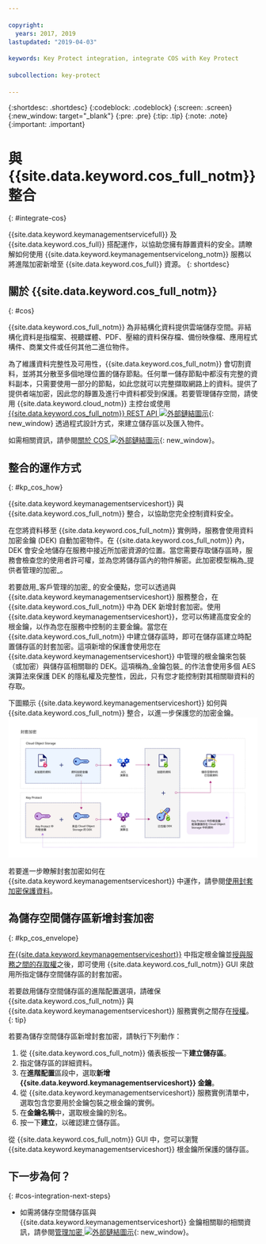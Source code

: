 ```yaml
---

copyright:
  years: 2017, 2019
lastupdated: "2019-04-03"

keywords: Key Protect integration, integrate COS with Key Protect

subcollection: key-protect

---
```


{:shortdesc: .shortdesc}
{:codeblock: .codeblock}
{:screen: .screen}
{:new_window: target="_blank"}
{:pre: .pre}
{:tip: .tip}
{:note: .note}
{:important: .important}

# 與 {{site.data.keyword.cos_full_notm}} 整合
{: #integrate-cos}

{{site.data.keyword.keymanagementservicefull}} 及 {{site.data.keyword.cos_full}} 搭配運作，以協助您擁有靜置資料的安全。請瞭解如何使用 {{site.data.keyword.keymanagementservicelong_notm}} 服務以將進階加密新增至 {{site.data.keyword.cos_full}} 資源。
{: shortdesc}

## 關於 {{site.data.keyword.cos_full_notm}}
{: #cos}

{{site.data.keyword.cos_full_notm}} 為非結構化資料提供雲端儲存空間。非結構化資料是指檔案、視聽媒體、PDF、壓縮的資料保存檔、備份映像檔、應用程式構件、商業文件或任何其他二進位物件。  

為了維護資料完整性及可用性，{{site.data.keyword.cos_full_notm}} 會切割資料，並將其分散至多個地理位置的儲存節點。任何單一儲存節點中都沒有完整的資料副本，只需要使用一部分的節點，如此您就可以完整擷取網路上的資料。提供了提供者端加密，因此您的靜置及進行中資料都受到保護。若要管理儲存空間，請使用 {{site.data.keyword.cloud_notm}} 主控台或使用 [{{site.data.keyword.cos_full_notm}} REST API ![外部鏈結圖示](../../../icons/launch-glyph.svg "外部鏈結圖示")](/docs/services/cloud-object-storage?topic=cloud-object-storage-compatibility-api-about#compatibility-api-about){: new_window} 透過程式設計方式，來建立儲存區以及匯入物件。

如需相關資訊，請參閱[關於 COS ![外部鏈結圖示](../../../icons/launch-glyph.svg "外部鏈結圖示")](/docs/services/cloud-object-storage?topic=cloud-object-storage-about-ibm-cloud-object-storage){: new_window}。

## 整合的運作方式
{: #kp_cos_how}

{{site.data.keyword.keymanagementserviceshort}} 與 {{site.data.keyword.cos_full_notm}} 整合，以協助您完全控制資料安全。  

在您將資料移至 {{site.data.keyword.cos_full_notm}} 實例時，服務會使用資料加密金鑰 (DEK) 自動加密物件。在 {{site.data.keyword.cos_full_notm}} 內，DEK 會安全地儲存在服務中接近所加密資源的位置。當您需要存取儲存區時，服務會檢查您的使用者許可權，並為您將儲存區內的物件解密。此加密模型稱為_提供者管理的加密_。

若要啟用_客戶管理的加密_ 的安全優點，您可以透過與 {{site.data.keyword.keymanagementserviceshort}} 服務整合，在 {{site.data.keyword.cos_full_notm}} 中為 DEK 新增封套加密。使用 {{site.data.keyword.keymanagementserviceshort}}，您可以佈建高度安全的根金鑰，以作為您在服務中控制的主要金鑰。當您在 {{site.data.keyword.cos_full_notm}} 中建立儲存區時，即可在儲存區建立時配置儲存區的封套加密。這項新增的保護會使用您在 {{site.data.keyword.keymanagementserviceshort}} 中管理的根金鑰來包裝（或加密）與儲存區相關聯的 DEK。這項稱為_金鑰包裝_ 的作法會使用多個 AES 演算法來保護 DEK 的隱私權及完整性，因此，只有您才能控制對其相關聯資料的存取。

下圖顯示 {{site.data.keyword.keymanagementserviceshort}} 如何與 {{site.data.keyword.cos_full_notm}} 整合，以進一步保護您的加密金鑰。
![此圖顯示封套加密的環境定義視圖。](../images/kp-cos-envelope_min.svg)

若要進一步瞭解封套加密如何在 {{site.data.keyword.keymanagementserviceshort}} 中運作，請參閱[使用封套加密保護資料](/docs/services/key-protect?topic=key-protect-envelope-encryption)。

## 為儲存空間儲存區新增封套加密
{: #kp_cos_envelope}

[在{{site.data.keyword.keymanagementserviceshort}}](/docs/services/key-protect?topic=key-protect-create-root-keys) 中指定根金鑰並[授與服務之間的存取權](/docs/services/key-protect?topic=key-protect-integrate-services#grant-access)之後，即可使用 {{site.data.keyword.cos_full_notm}} GUI 來啟用所指定儲存空間儲存區的封套加密。

 若要啟用儲存空間儲存區的進階配置選項，請確保 {{site.data.keyword.cos_full_notm}} 與 {{site.data.keyword.keymanagementserviceshort}} 服務實例之間存在[授權](/docs/services/key-protect?topic=key-protect-integrate-services#grant-access)。
{: tip}

若要為儲存空間儲存區新增封套加密，請執行下列動作：

1. 從 {{site.data.keyword.cos_full_notm}} 儀表板按一下**建立儲存區**。
2. 指定儲存區的詳細資料。
3. 在**進階配置**區段中，選取**新增 {{site.data.keyword.keymanagementserviceshort}} 金鑰**。
4. 從 {{site.data.keyword.keymanagementserviceshort}} 服務實例清單中，選取包含您要用於金鑰包裝之根金鑰的實例。
5. 在**金鑰名稱**中，選取根金鑰的別名。
6. 按一下**建立**，以確認建立儲存區。

從 {{site.data.keyword.cos_full_notm}} GUI 中，您可以瀏覽 {{site.data.keyword.keymanagementserviceshort}} 根金鑰所保護的儲存區。

## 下一步為何？
{: #cos-integration-next-steps}

- 如需將儲存空間儲存區與 {{site.data.keyword.keymanagementserviceshort}} 金鑰相關聯的相關資訊，請參閱[管理加密 ![外部鏈結圖示](../../../icons/launch-glyph.svg "外部鏈結圖示")](/docs/services/cloud-object-storage?topic=cloud-object-storage-manage-encryption){: new_window}。 
